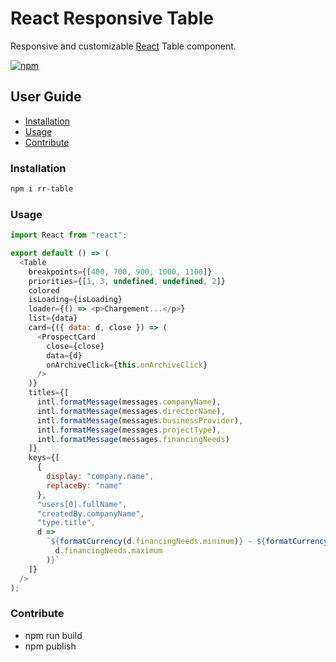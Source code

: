 # React Responsive Table

Responsive and customizable [React](https://reactjs.org/) Table component.

[![npm](https://img.shields.io/npm/v/rr-table.svg)](https://www.npmjs.com/package/rr-table)

## User Guide

- [Installation](#installation)
- [Usage](#usage)
- [Contribute](#contribute)

### Installation

```bash
npm i rr-table
```

### Usage

```javascript
import React from "react";

export default () => (
  <Table
    breakpoints={[400, 700, 900, 1000, 1100]}
    priorities={[1, 3, undefined, undefined, 2]}
    colored
    isLoading={isLoading}
    loader={() => <p>Chargement...</p>}
    list={data}
    card={({ data: d, close }) => (
      <ProspectCard
        close={close}
        data={d}
        onArchiveClick={this.onArchiveClick}
      />
    )}
    titles={[
      intl.formatMessage(messages.companyName),
      intl.formatMessage(messages.directorName),
      intl.formatMessage(messages.businessProvider),
      intl.formatMessage(messages.projectType),
      intl.formatMessage(messages.financingNeeds)
    ]}
    keys={[
      {
        display: "company.name",
        replaceBy: "name"
      },
      "users[0].fullName",
      "createdBy.companyName",
      "type.title",
      d =>
        `${formatCurrency(d.financingNeeds.minimum)} - ${formatCurrency(
          d.financingNeeds.maximum
        )}`
    ]}
  />
);
```

### Contribute

- npm run build
- npm publish
